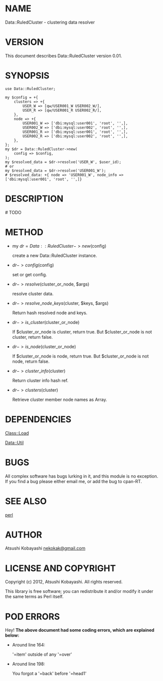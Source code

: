 # NAME

Data::RuledCluster - clustering data resolver

# VERSION

This document describes Data::RuledCluster version 0.01.

# SYNOPSIS

    use Data::RuledCluster;
    
    my $config = +{
        clusters => +{
            USER_W => [qw/USER001_W USER002_W/],
            USER_R => [qw/USER001_R USER002_R/],
        },
        node => +{
            USER001_W => ['dbi:mysql:user001', 'root', '',],
            USER002_W => ['dbi:mysql:user002', 'root', '',],
            USER001_R => ['dbi:mysql:user001', 'root', '',],
            USER002_R => ['dbi:mysql:user002', 'root', '',],
        },
    };
    my $dr = Data::RuledCluster->new(
        config => $config,
    );
    my $resolved_data = $dr->resolve('USER_W', $user_id);
    # or
    my $resolved_data = $dr->resolve('USER001_W');
    # $resolved_data: +{ node => 'USER001_W', node_info => ['dbi:mysql:user001', 'root', '',]}

# DESCRIPTION

\# TODO

# METHOD

- my $dr = Data::RuledCluster->new($config)

    create a new Data::RuledCluster instance.

- $dr->config($config)

    set or get config.

- $dr->resolve($cluster\_or\_node, $args)

    resolve cluster data.

- $dr->resolve\_node\_keys($cluster, $keys, $args)

    Return hash resolved node and keys.

- $dr->is\_cluster($cluster\_or\_node)

    If $cluster\_or\_node is cluster, return true.
    But $cluster\_or\_node is not cluster, return false.

- $dr->is\_node($cluster\_or\_node)

    If $cluster\_or\_node is node, return true.
    But $cluster\_or\_node is not node, return false.

- $dr->cluster\_info($cluster)

    Return cluster info hash ref.

- $dr->clusters($cluster)

    Retrieve cluster member node names as Array.

# DEPENDENCIES

[Class::Load](https://metacpan.org/pod/Class::Load)

[Data::Util](https://metacpan.org/pod/Data::Util)

# BUGS

All complex software has bugs lurking in it, and this module is no
exception. If you find a bug please either email me, or add the bug
to cpan-RT.

# SEE ALSO

[perl](https://metacpan.org/pod/perl)

# AUTHOR

Atsushi Kobayashi <nekokak@gmail.com>

# LICENSE AND COPYRIGHT

Copyright (c) 2012, Atsushi Kobayashi. All rights reserved.

This library is free software; you can redistribute it and/or modify
it under the same terms as Perl itself.

# POD ERRORS

Hey! **The above document had some coding errors, which are explained below:**

- Around line 164:

    '=item' outside of any '=over'

- Around line 198:

    You forgot a '=back' before '=head1'
